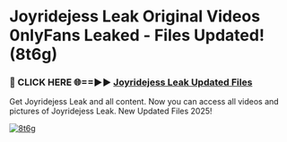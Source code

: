 # Joyridejess Leak Original Videos 0nlyFans Leaked - Files Updated! (8t6g)

<h3>🔴 CLICK HERE 🌐==►► <a href="https://tinyurl.com/ms9xzufz" rel="nofollow">Joyridejess Leak Updated Files</a></h3>

Get Joyridejess Leak and all content. Now you can access all videos and pictures of Joyridejess Leak. New Updated Files 2025!

[![8t6g](https://i.imgur.com/ppqm5kG.gif)](https://tinyurl.com/ms9xzufz)
